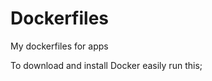 # Dockerfiles
My dockerfiles for apps

To download and install Docker easily run this;

``` wget https://raw.githubusercontent.com/iaingblack/Dockerfiles/master/CentOS7-Docker-Install-Only.sh && chmod +x CentOS7-Docker-Install-Only.sh && ./CentOS7-Docker-Install-Only.sh
